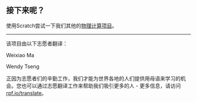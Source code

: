 ## 接下来呢？

使用Scratch尝试一下我们其他的[物理计算项目](https://projects.raspberrypi.org/zh-CN/projects?software%5B%5D=scratch&hardware%5B%5D=electronic-components)。


***
该项目由以下志愿者翻译：

Weixiao Ma

Wendy Tseng

正因为志愿者们的辛勤工作，我们才能为世界各地的人们提供用母语来学习的机会。您也可以通过志愿翻译工作来帮助我们吸引更多的人 - 更多信息，请访问[rpf.io/translate](https://rpf.io/translate)。
